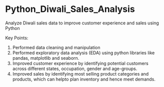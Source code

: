 # Python_Diwali_Sales_Analysis
Analyze Diwali sales data to improve customer experience and sales using Python

Key Points:
1. Performed data cleaning and manipulation
2. Performed exploratory data analysis (EDA) using python libraries like pandas, matplotlib and seaborn.
3. Improved customer experience by identifying potential customers across different states, occupation, gender and age-groups.
4. Improved sales by identifying most selling product categories and products, which can helpto plan inventory and hence meet demands.
